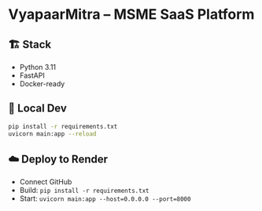 # VyapaarMitra – MSME SaaS Platform

## 🏗️ Stack

- Python 3.11
- FastAPI
- Docker-ready

## 🔧 Local Dev

```bash
pip install -r requirements.txt
uvicorn main:app --reload
```

## ☁️ Deploy to Render

- Connect GitHub
- Build: `pip install -r requirements.txt`
- Start: `uvicorn main:app --host=0.0.0.0 --port=8000`
